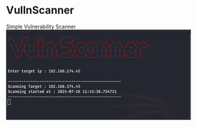 # VullnScanner
Simple Vulnerability Scanner
![alt text](https://github.com/prashik287/vulnscanner/blob/main/Screenshot%20from%202024-07-16%2011-45-06.png)

